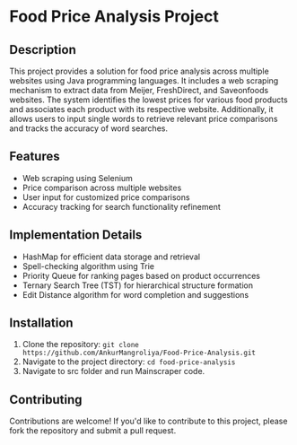 # Food Price Analysis Project

## Description
This project provides a solution for food price analysis across multiple websites using Java programming languages. It includes a web scraping mechanism to extract data from Meijer, FreshDirect, and Saveonfoods websites. The system identifies the lowest prices for various food products and associates each product with its respective website. Additionally, it allows users to input single words to retrieve relevant price comparisons and tracks the accuracy of word searches.

## Features
- Web scraping using Selenium
- Price comparison across multiple websites
- User input for customized price comparisons
- Accuracy tracking for search functionality refinement

## Implementation Details
- HashMap for efficient data storage and retrieval
- Spell-checking algorithm using Trie
- Priority Queue for ranking pages based on product occurrences
- Ternary Search Tree (TST) for hierarchical structure formation
- Edit Distance algorithm for word completion and suggestions

## Installation
1. Clone the repository: `git clone https://github.com/AnkurMangroliya/Food-Price-Analysis.git`
2. Navigate to the project directory: `cd food-price-analysis`
3. Navigate to src folder and run Mainscraper code.

## Contributing
Contributions are welcome! If you'd like to contribute to this project, please fork the repository and submit a pull request.
